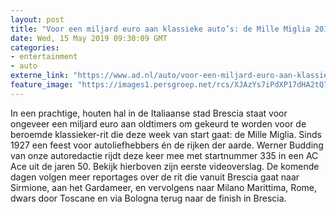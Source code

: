 ```yaml
---
layout: post
title: "Voor een miljard euro aan klassieke auto’s: de Mille Miglia 2019 gaat van start"
date: Wed, 15 May 2019 09:30:09 GMT
categories: 
- entertainment 
- auto 
externe_link: "https://www.ad.nl/auto/voor-een-miljard-euro-aan-klassieke-auto-s-de-mille-miglia-2019-gaat-van-start~a98616ca/"
feature_image: "https://images1.persgroep.net/rcs/XJAzYs7iPdXP17dHA2tQ70vjhR8/diocontent/148417891/_fitwidth/400/?appId=21791a8992982cd8da851550a453bd7f&quality=0.7"
---
```


In een prachtige, houten hal in de Italiaanse stad Brescia staat voor ongeveer een miljard euro aan oldtimers om gekeurd te worden voor de beroemde klassieker-rit die deze week van start gaat: de Mille Miglia. Sinds 1927 een feest voor autoliefhebbers én de rijken der aarde. Werner Budding van onze autoredactie rijdt deze keer mee met startnummer 335 in een AC Ace uit de jaren 50. Bekijk hierboven zijn eerste videoverslag. De komende dagen volgen meer reportages over de rit die vanuit Brescia gaat naar Sirmione, aan het Gardameer, en vervolgens naar Milano Marittima, Rome, dwars door Toscane en via Bologna terug naar de finish in Brescia.
